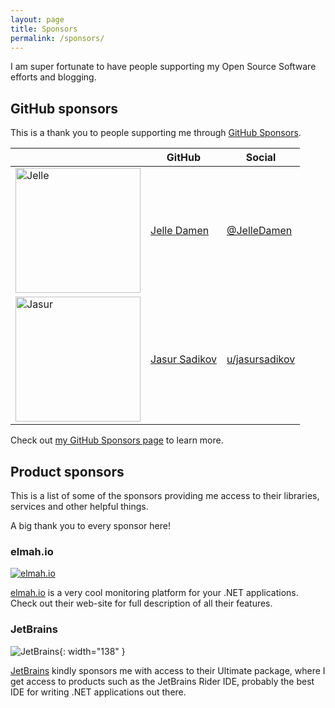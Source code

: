 ```yaml
---
layout: page
title: Sponsors
permalink: /sponsors/
---
```


I am super fortunate to have people supporting my Open Source Software efforts and blogging.

## GitHub sponsors
This is a thank you to people supporting me through [GitHub Sponsors](https://github.com/sponsors/Cheesebaron). 

|         | GitHub  | Social |
|---------|---------|---------|
| <img src="https://avatars1.githubusercontent.com/u/3215626?s=200&u=2c9f78336d0cc17d3064b4d0e62cb120441ca8e5&v=4" alt="Jelle" width="200"/>| [Jelle Damen](https://github.com/JelleDamen) | [@JelleDamen](https://twitter.com/JelleDamen) |
| <img src="https://avatars.githubusercontent.com/u/14846427?v=4" alt="Jasur" width="200"/> | [Jasur Sadikov](https://github.com/jasursadikov) | [u/jasursadikov](https://reddit.com/u/jasursadikov) |


Check out [my GitHub Sponsors page](https://github.com/sponsors/Cheesebaron) to learn more.

## Product sponsors
This is a list of some of the sponsors providing me access to their libraries, services and other helpful things.

A big thank you to every sponsor here!

### elmah.io
[![elmah.io](https://elmah.io/images/elmahio.png)](https://elmah.io)

[elmah.io](https://elmah.io) is a very cool monitoring platform for your .NET applications. Check out their web-site for full description of all their features.

### JetBrains
![JetBrains](https://www.jetbrains.com/company/brand/img/jetbrains_logo.png){: width="138" }

[JetBrains](https://www.jetbrains.com/) kindly sponsors me with access to their Ultimate package, where I get access to products such as the JetBrains Rider IDE, probably the best IDE for writing .NET applications out there.
